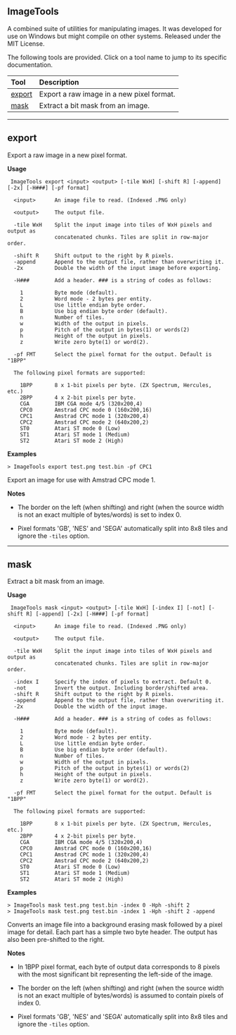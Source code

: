 
ImageTools
----------

A combined suite of utilities for manipulating images.
It was developed for use on Windows but might compile on other systems.
Released under the MIT License.

The following tools are provided. Click on a tool name to jump to its specific documentation.

Tool  |Description
:---|:------------
[export](#export) | Export a raw image in a new pixel format.
[mask](#mask) | Extract a bit mask from an image.

---

## export

Export a raw image in a new pixel format.

**Usage**
```
 ImageTools export <input> <output> [-tile WxH] [-shift R] [-append] [-2x] [-H###] [-pf format]

  <input>      An image file to read. (Indexed .PNG only)

  <output>     The output file.

  -tile WxH    Split the input image into tiles of WxH pixels and output as
               concatenated chunks. Tiles are split in row-major order.

  -shift R     Shift output to the right by R pixels.
  -append      Append to the output file, rather than overwriting it.
  -2x          Double the width of the input image before exporting.

  -H###        Add a header. ### is a string of codes as follows:

    1          Byte mode (default).
    2          Word mode - 2 bytes per entity.
    L          Use little endian byte order.
    B          Use big endian byte order (default).
    n          Number of tiles.
    w          Width of the output in pixels.
    p          Pitch of the output in bytes(1) or words(2)
    h          Height of the output in pixels.
    z          Write zero byte(1) or word(2).

  -pf FMT      Select the pixel format for the output. Default is "1BPP"

  The following pixel formats are supported:

    1BPP       8 x 1-bit pixels per byte. (ZX Spectrum, Hercules, etc.)
    2BPP       4 x 2-bit pixels per byte.
    CGA        IBM CGA mode 4/5 (320x200,4)
    CPC0       Amstrad CPC mode 0 (160x200,16)
    CPC1       Amstrad CPC mode 1 (320x200,4)
    CPC2       Amstrad CPC mode 2 (640x200,2)
    ST0        Atari ST mode 0 (Low)
    ST1        Atari ST mode 1 (Medium)
    ST2        Atari ST mode 2 (High)
```

**Examples**

```
> ImageTools export test.png test.bin -pf CPC1
```

Export an image for use with Amstrad CPC mode 1.

**Notes**

* The border on the left (when shifting) and right (when the source width is not an exact multiple of bytes/words) is set to index 0.

* Pixel formats 'GB', 'NES' and 'SEGA' automatically split into 8x8 tiles and ignore the `-tiles` option.


---

## mask

Extract a bit mask from an image.

**Usage**
```
 ImageTools mask <input> <output> [-tile WxH] [-index I] [-not] [-shift R] [-append] [-2x] [-H###] [-pf format]

  <input>      An image file to read. (Indexed .PNG only)

  <output>     The output file.

  -tile WxH    Split the input image into tiles of WxH pixels and output as
               concatenated chunks. Tiles are split in row-major order.

  -index I     Specify the index of pixels to extract. Default 0.
  -not         Invert the output. Including border/shifted area.
  -shift R     Shift output to the right by R pixels.
  -append      Append to the output file, rather than overwriting it.
  -2x          Double the width of the input image.

  -H###        Add a header. ### is a string of codes as follows:

    1          Byte mode (default).
    2          Word mode - 2 bytes per entity.
    L          Use little endian byte order.
    B          Use big endian byte order (default).
    n          Number of tiles.
    w          Width of the output in pixels.
    p          Pitch of the output in bytes(1) or words(2)
    h          Height of the output in pixels.
    z          Write zero byte(1) or word(2).

  -pf FMT      Select the pixel format for the output. Default is "1BPP"

  The following pixel formats are supported:

    1BPP       8 x 1-bit pixels per byte. (ZX Spectrum, Hercules, etc.)
    2BPP       4 x 2-bit pixels per byte.
    CGA        IBM CGA mode 4/5 (320x200,4)
    CPC0       Amstrad CPC mode 0 (160x200,16)
    CPC1       Amstrad CPC mode 1 (320x200,4)
    CPC2       Amstrad CPC mode 2 (640x200,2)
    ST0        Atari ST mode 0 (Low)
    ST1        Atari ST mode 1 (Medium)
    ST2        Atari ST mode 2 (High)
```

**Examples**

```
> ImageTools mask test.png test.bin -index 0 -Hph -shift 2
> ImageTools mask test.png test.bin -index 1 -Hph -shift 2 -append
```

Converts an image file into a background erasing mask followed by a pixel image for detail. Each part has a simple two byte header. The output has also been pre-shifted to the right.

**Notes**

* In 1BPP pixel format, each byte of output data corresponds to 8 pixels with the most significant bit representing the left-side of the image.

* The border on the left (when shifting) and right (when the source width is not an exact multiple of bytes/words) is assumed to contain pixels of index 0.

* Pixel formats 'GB', 'NES' and 'SEGA' automatically split into 8x8 tiles and ignore the `-tiles` option.

